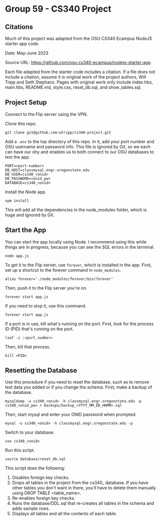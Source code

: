 # Group 59 - CS340 Project

## Citations
Much of this project was adapted from the OSU CS340 Ecampus NodeJS starter app code.

Date: May-June 2023

Source URL: https://github.com/osu-cs340-ecampus/nodejs-starter-app

Each file adapted from the starter code includes a citation. If a file does not include a citation, assume it is original work of the project authors, Will Tripp and Seth Stephanz. Pages with original work only include index.hbs, main.hbs, README.md, style.css, reset_db.sql, and show_tables.sql.  

## Project Setup
Connect to the Flip server using the VPN. 

Clone this repo.
```
git clone git@github.com:wtripp/cs340-project.git
```
Add a `.env` to the top directory of this repo. In it, add your port number and OSU username and password info. This file is ignored by Git, so we each can have our ohy and enables us to both connect to our OSU databases to test the app.
```
PORT=<port-number>
DB_HOST=classmysql.engr.oregonstate.edu
DB_USER=cs340_<onid>
DB_PASSWORD=<onid_pw>
DATABASE=cs340_<onid>
```
Install the Node app.
```
npm install
```
This will add all the dependencies in the node_modules folder, which is huge and ignored by Git.


## Start the App
You can start the app locally using Node. I recommend using this while things are in progress, because you can see the SQL errors in the terminal.
```
node app.js
```
To get it to the Flip server, use `forever`, which is installed in the app. First, set up a shortcut to the forever command in `node_modules`.
```
alias forever='./node_modules/forever/bin/forever'
```
Then, push it to the Flip server you're on.
```
forever start app.js
```
If you need to stop it, use this command.
```
forever start app.js
```
If a port is in use, kill what's running on the port. First, look for the process ID (PID) that's running on the port.
```
lsof -i :<port_number>
```
Then, kill that process.
```
kill <PID>
```

## Resetting the Database
Use this procedure if you need to reset the database, such as to remove test data you added or if you change the schema.
First, make a backup of the database.
```
mysqldump -u cs340_<onid> -h classmysql.engr.oregonstate.edu -p cs340_<onid_pw> > backups/backup_<YYYY_MM_DD_HHMM>.sql
```
Then, start mysql and enter your ONID password when prompted.
```
mysql -u cs340_<onid> -h classmysql.engr.oregonstate.edu -p
```
Switch to your database.
```
use cs340_<onid>
```
Run this script.
```
source database/reset_db.sql
```
This script does the following:
1. Disables foreign key checks.
2. Drops all tables in the project from the cs340_<onid> database. If you have other tables you don't want in there, you'll have to delete them manually using DROP TABLE <table_name>.
3. Re-enables foreign key checks.
4. Runs the database/DDL.sql that re-creates all tables in the schema and adds sample rows.
5. Displays all tables and all the contents of each table.